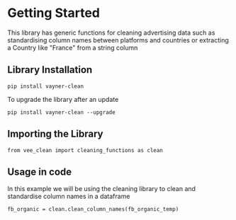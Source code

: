 # Getting Started 
This library has generic functions for cleaning advertising data such as standardising column
names between platforms and countries or extracting a Country like "France" from a string column

## Library Installation
```
pip install vayner-clean
```
To upgrade the library after an update
```
pip install vayner-clean --upgrade
```

## Importing the Library
```
from vee_clean import cleaning_functions as clean
```

## Usage in code
In this example we will be using the cleaning library to clean and standardise column names in a dataframe 

```
fb_organic = clean.clean_column_names(fb_organic_temp)
```
